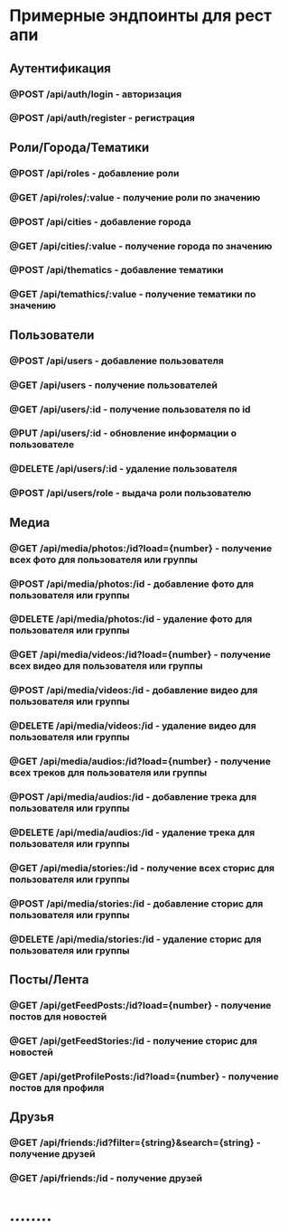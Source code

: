 # Примерные эндпоинты для рест апи

## Аутентификация

### @POST /api/auth/login - авторизация

### @POST /api/auth/register - регистрация

## Роли/Города/Тематики

### @POST /api/roles - добавление роли

### @GET /api/roles/:value - получение роли по значению

### @POST /api/cities - добавление города

### @GET /api/cities/:value - получение города по значению

### @POST /api/thematics - добавление тематики

### @GET /api/temathics/:value - получение тематики по значению

## Пользователи

### @POST /api/users - добавление пользователя

### @GET /api/users - получение пользователей

### @GET /api/users/:id - получение пользователя по id

### @PUT /api/users/:id - обновление информации о пользователе

### @DELETE /api/users/:id - удаление пользователя

### @POST /api/users/role - выдача роли пользователю

## Медиа

### @GET /api/media/photos:/id?load={number} - получение всех фото для пользователя или группы

### @POST /api/media/photos:/id - добавление фото для пользователя или группы

### @DELETE /api/media/photos:/id - удаление фото для пользователя или группы

### @GET /api/media/videos:/id?load={number} - получение всех видео для пользователя или группы

### @POST /api/media/videos:/id - добавление видео для пользователя или группы

### @DELETE /api/media/videos:/id - удаление видео для пользователя или группы

### @GET /api/media/audios:/id?load={number} - получение всех треков для пользователя или группы

### @POST /api/media/audios:/id - добавление трека для пользователя или группы

### @DELETE /api/media/audios:/id - удаление трека для пользователя или группы

### @GET /api/media/stories:/id - получение всех сторис для пользователя или группы

### @POST /api/media/stories:/id - добавление сторис для пользователя или группы

### @DELETE /api/media/stories:/id - удаление сторис для пользователя или группы

## Посты/Лента

### @GET /api/getFeedPosts:/id?load={number} - получение постов для новостей

### @GET /api/getFeedStories:/id - получение сторис для новостей

### @GET /api/getProfilePosts:/id?load={number} - получение постов для профиля

## Друзья

### @GET /api/friends:/id?filter={string}&search={string} - получение друзей

### @GET /api/friends:/id - получение друзей

# ........
